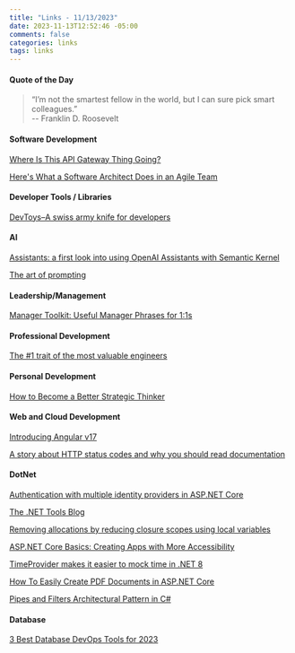 ```yaml
---
title: "Links - 11/13/2023"
date: 2023-11-13T12:52:46 -05:00
comments: false
categories: links
tags: links
---
```


#### Quote of the Day

<blockquote>“I’m not the smartest fellow in the world, but I can sure pick smart colleagues.”<br>
--  Franklin D. Roosevelt
</blockquote>

#### Software Development

[Where Is This API Gateway Thing Going?](https://apievangelist.com/2023/11/12/where-is-this-api-gateway-thing-going/)

[Here's What a Software Architect Does in an Agile Team](https://thenewstack.io/heres-what-a-software-architect-does-in-an-agile-team/)

#### Developer Tools / Libraries

[DevToys–A swiss army knife for developers](https://bartwullems.blogspot.com/2023/08/devtoysa-swiss-army-knife-for-developers.html)

#### AI

[Assistants: a first look into using OpenAI Assistants with Semantic Kernel](https://devblogs.microsoft.com/semantic-kernel/assistants-a-first-look-into-using-openai-assistants-with-semantic-kernel/)

[The art of prompting](https://www.14islands.com/journal/the-art-of-prompting)

#### Leadership/Management

[Manager Toolkit: Useful Manager Phrases for 1:1s](https://thagomizer.com/blog/2023/11/09/useful-manager-phrases.html)

#### Professional Development

[The #1 trait of the most valuable engineers](https://engineercodex.substack.com/p/the-1-trait-of-the-most-valuable)

#### Personal Development

[How to Become a Better Strategic Thinker](https://hbr.org/2023/11/how-to-become-a-better-strategic-thinker)

#### Web and Cloud Development

[Introducing Angular v17](https://blog.angular.io/introducing-angular-v17-4d7033312e4b)

[A story about HTTP status codes and why you should read documentation](https://blog.sentry.io/http-status-codes-and-reading-docs/)

#### DotNet

[Authentication with multiple identity providers in ASP.NET Core](https://damienbod.com/2023/11/13/authentication-with-multiple-identity-providers-in-asp-net-core/)

[The .NET Tools Blog](https://blog.jetbrains.com/dotnet/2023/11/10/scott-sauber-test-driven-development-with-blazor-webinar-recording/)

[Removing allocations by reducing closure scopes using local variables](https://www.meziantou.net/reducing-allocations-using-local-variables-to-scope-closures.htm)

[ASP.NET Core Basics: Creating Apps with More Accessibility](https://www.telerik.com/blogs/aspnet-core-basics-creating-apps-more-accessibility)

[TimeProvider makes it easier to mock time in .NET 8](https://www.roundthecode.com/dotnet-tutorials/timeprovider-easier-mock-time-dotnet-8)

[How To Easily Create PDF Documents in ASP.NET Core](https://www.milanjovanovic.tech/blog/how-to-easily-create-pdf-documents-in-aspnetcore)

[Pipes and Filters Architectural Pattern in C#](https://code-maze.com/csharp-pipes-and-filters-architectural-pattern/)

#### Database

[3 Best Database DevOps Tools for 2023](https://www.techrepublic.com/article/database-devops-tools/)

